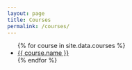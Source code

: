 ```yaml
---
layout: page
title: Courses
permalink: /courses/
---
```


<ul>
  {% for course in site.data.courses %}
    <li><a href="/courses/{{ course.file }}/">{{ course.name }}</a></li>
  {% endfor %}
</ul>
